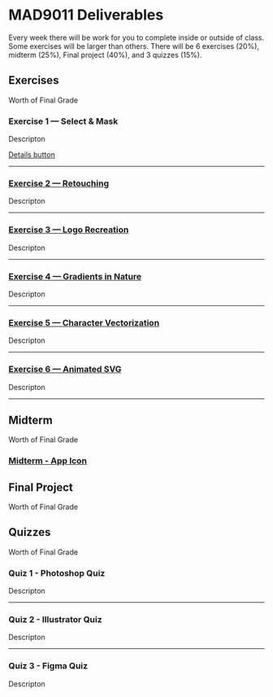 # MAD9011 Deliverables

Every week there will be work for you to complete inside or outside of class. Some exercises will be larger than others. There will be 6 exercises (20%), midterm (25%), Final project (40%), and 3 quizzes (15%).

## Exercises

Worth <Badge type="error" text="20%" /> of Final Grade

<Deliverable
  title="Exercise 1 — Select & Mask"
  dueDate="Due: Tuesday January 16th @9:00pm"
  description="Description of the exercise."
  detailsLink="./exercises/ex-1.html"
  :isLast="false"
/>

### Exercise 1 — Select & Mask

<Badge text="Due: Tuesday January 16th @9:00pm" />

Descripton

[Details button](./exercises/ex-1.md)

---

### [Exercise 2 — Retouching](./exercises/ex-2.md) <Badge type="error" text="Coming Soon" />

Descripton

<Badge text="Due: Tuesday January 23rd @9:00pm" />

---

### [Exercise 3 — Logo Recreation](./exercises/ex-3.md) <Badge type="error" text="Coming Soon" />

Descripton

<Badge text="Due: Tuesday January 30th @9:00pm" />

---

### [Exercise 4 — Gradients in Nature](./exercises/ex-4.md) <Badge type="error" text="Coming Soon" />

Descripton

<Badge text="Due: Tuesday February 6th @9:00pm" />

---

### [Exercise 5 — Character Vectorization](./exercises/ex-5.md) <Badge type="error" text="Coming Soon" />

Descripton

<Badge text="Due: Tuesday February 13th @9:00pm" />

---

### [Exercise 6 — Animated SVG](./exercises/ex-6.md) <Badge type="error" text="Coming Soon" />

Descripton

<Badge text="Due: Tuesday February 20th @7:00pm" />

---

## Midterm <Badge type="error" text="Coming Soon" />

Worth <Badge type="error" text="25%" /> of Final Grade

### [Midterm - App Icon](./assignments/midterm)

## Final Project <Badge type="error" text="Coming Soon" />

Worth <Badge type="error" text="40%" /> of Final Grade

<!-- ### [Project Overview](./finalproject/overview)

| Part                                                            | Due By Date                                                                                                                                |
| --------------------------------------------------------------- | ------------------------------------------------------------------------------------------------------------------------------------------ |
| [Part 1: Low-fidelity Wireframes](./finalproject/part1.md)      | <Badge text="Due: Tuesday November 7th @3:00pm" /> <br> <Badge type="error" text="Section 310: Monday November 6th @4:00pm" />     |
| [Part 2: Mid-fidelity Wireframes](./finalproject/part2.md)      | <Badge text="Due: Tuesday November 14th @3:00pm" /> <br> <Badge type="error" text="Section 310: Monday November 13th @4:00pm" />   |
| [Part 3: Design System](./finalproject/part3.md)                | <Badge text="Due: Tuesday November 28th @3:00pm" /> <br> <Badge type="error" text="Section 310: Monday November 27th @4:00pm" />   |
| [Part 4: Visual Design](./finalproject/part4.md)                | <Badge text="Due: Tuesday, December 5th @3:00pm" /> <br> <Badge type="error" text="Section 310: Monday, December 4th @4:00pm" />   |
| [Part 5: Visual Interactive Prototype](./finalproject/part5.md) | <Badge text="Due: Tuesday, December 12th @3:00pm" /> <br> <Badge type="error" text="Section 310: Monday, December 11th @4:00pm" /> |
| [Part 6: Presentations](./finalproject/part6.md)                | <Badge text="Due: Tuesday, December 12th @9:00pm" /> <br> <Badge type="error" text="Section 310: Monday, December 11th @6:00pm" /> | -->

## Quizzes

Worth <Badge type="error" text="15%" /> of Final Grade

### Quiz 1 - Photoshop Quiz

Descripton

<Badge text="Due: Thursday January 18th @5:00pm" />

---

### Quiz 2 - Illustrator Quiz

Descripton

<Badge text="Due: Thursday February 15th @5:00pm" />

---

### Quiz 3 - Figma Quiz

Descripton

<Badge text="Due: Thursday April 11th @5:00pm" />
